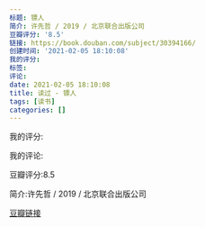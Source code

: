 ```yaml
---
标题: 镖人
简介: 许先哲 / 2019 / 北京联合出版公司
豆瓣评分: '8.5'
链接: https://book.douban.com/subject/30394166/
创建时间: '2021-02-05 18:10:08'
我的评分:
标签:
评论:
date: 2021-02-05 18:10:08
title: 读过 - 镖人
tags: [读书]
categories: []
---
```


我的评分:

我的评论:

豆瓣评分:8.5

简介:许先哲 / 2019 / 北京联合出版公司

[豆瓣链接](https://book.douban.com/subject/30394166/)

